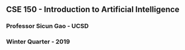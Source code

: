 ## CSE 150 - Introduction to Artificial Intelligence 
### Professor Sicun Gao - UCSD
### Winter Quarter - 2019